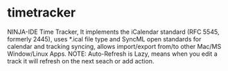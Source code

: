 timetracker
===========

NINJA-IDE Time Tracker, It implements the iCalendar standard (RFC 5545, formerly 2445), uses *.ical file type and SyncML open standards for calendar and tracking syncing, allows import/export from/to other Mac/MS Window/Linux Apps. NOTE: Auto-Refresh is Lazy, means when you edit a track it will refresh on the next seach or add action.